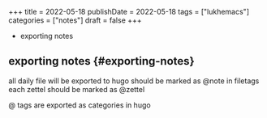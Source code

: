 +++
title = 2022-05-18
publishDate = 2022-05-18
tags = ["lukhemacs"]
categories = ["notes"]
draft = false
+++

-   exporting notes

<!--more-->


## exporting notes {#exporting-notes}

  all daily file will be exported to hugo
should be marked as @note  in filetags
each zettel should be marked as @zettel

@ tags are exported as categories in hugo
